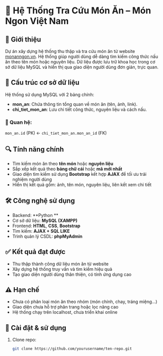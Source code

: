 # 🍜 Hệ Thống Tra Cứu Món Ăn – Món Ngon Việt Nam

## 📌 Giới thiệu

Dự án xây dựng hệ thống thu thập và tra cứu món ăn từ website [monanngon.vn](https://monanngon.vn). Hệ thống giúp người dùng dễ dàng tìm kiếm công thức nấu ăn theo tên món hoặc nguyên liệu. Dữ liệu được lưu trữ khoa học trong cơ sở dữ liệu MySQL và hiển thị qua giao diện người dùng đơn giản, trực quan.

## 📁 Cấu trúc cơ sở dữ liệu

Hệ thống sử dụng MySQL với 2 bảng chính:

- **mon_an**: Chứa thông tin tổng quan về món ăn (tên, ảnh, link).
- **chi_tiet_mon_an**: Lưu chi tiết công thức, nguyên liệu và cách nấu.

### 🔗 Quan hệ:
`mon_an.id` (PK) ← `chi_tiet_mon_an.mon_an_id` (FK)

## 🔍 Tính năng chính

- Tìm kiếm món ăn theo **tên món** hoặc **nguyên liệu**
- Sắp xếp kết quả theo **bảng chữ cái** hoặc **mã mới nhất**
- Giao diện tìm kiếm sử dụng **Bootstrap** kết hợp **AJAX** để tối ưu trải nghiệm người dùng
- Hiển thị kết quả gồm: ảnh, tên món, nguyên liệu, liên kết xem chi tiết

## 🛠️ Công nghệ sử dụng

- Backend: **Python **
- Cơ sở dữ liệu: **MySQL (XAMPP)**
- Frontend: **HTML**, **CSS**, **Bootstrap**
- Tìm kiếm: **AJAX + SQL LIKE**
- Trình quản lý CSDL: **phpMyAdmin**

## ✅ Kết quả đạt được

- Thu thập thành công dữ liệu món ăn từ website
- Xây dựng hệ thống truy vấn và tìm kiếm hiệu quả
- Tạo giao diện người dùng thân thiện, có tính ứng dụng cao

## ⚠️ Hạn chế

- Chưa có phân loại món ăn theo nhóm (món chính, chay, tráng miệng...)
- Giao diện chưa hỗ trợ phân trang hoặc lọc nâng cao
- Hệ thống chạy trên localhost, chưa triển khai online

## 🚀 Cài đặt & sử dụng

1. Clone repo:
   ```bash
   git clone https://github.com/yourusername/ten-repo.git
